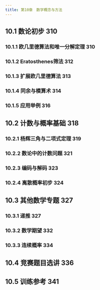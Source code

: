 ```yaml
---
title: 第10章　数学概念与方法
---
```


## 10.1 数论初步 310
### 10.1.1 欧几里德算法和唯一分解定理 310
### 10.1.2 Eratosthenes筛法 312
### 10.1.3 扩展欧几里德算法 313
### 10.1.4 同余与模算术 314
### 10.1.5 应用举例 316
## 10.2 计数与概率基础 318
### 10.2.1 杨辉三角与二项式定理 319
### 10.2.2 数论中的计数问题 321
### 10.2.3 编码与解码 323
### 10.2.4 离散概率初步 324
## 10.3 其他数学专题 327
### 10.3.1 递推 327
### 10.3.2 数学期望 332
### 10.3.3 连续概率 334
## 10.4 竞赛题目选讲 336
## 10.5 训练参考 341